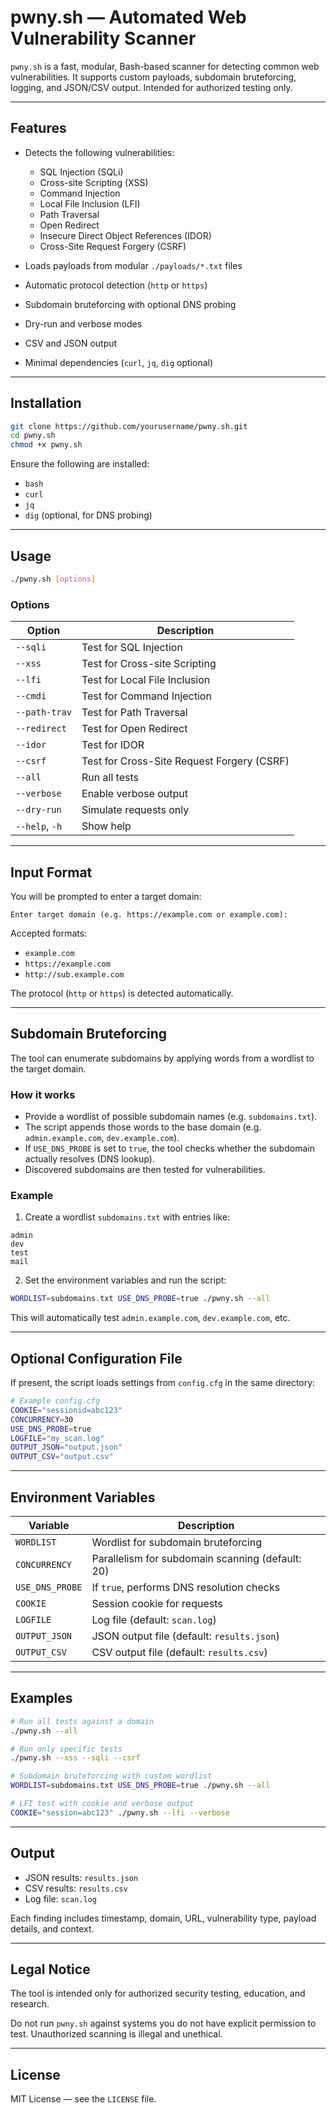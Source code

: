 # pwny.sh — Automated Web Vulnerability Scanner

`pwny.sh` is a fast, modular, Bash-based scanner for detecting common web vulnerabilities. It supports custom payloads, subdomain bruteforcing, logging, and JSON/CSV output. Intended for authorized testing only.

---

## Features

* Detects the following vulnerabilities:

  * SQL Injection (SQLi)
  * Cross-site Scripting (XSS)
  * Command Injection
  * Local File Inclusion (LFI)
  * Path Traversal
  * Open Redirect
  * Insecure Direct Object References (IDOR)
  * Cross-Site Request Forgery (CSRF)
* Loads payloads from modular `./payloads/*.txt` files
* Automatic protocol detection (`http` or `https`)
* Subdomain bruteforcing with optional DNS probing
* Dry-run and verbose modes
* CSV and JSON output
* Minimal dependencies (`curl`, `jq`, `dig` optional)

---

## Installation

```bash
git clone https://github.com/yourusername/pwny.sh.git
cd pwny.sh
chmod +x pwny.sh
```

Ensure the following are installed:

* `bash`
* `curl`
* `jq`
* `dig` (optional, for DNS probing)

---

## Usage

```bash
./pwny.sh [options]
```

### Options

| Option         | Description                                |
| -------------- | ------------------------------------------ |
| `--sqli`       | Test for SQL Injection                     |
| `--xss`        | Test for Cross-site Scripting              |
| `--lfi`        | Test for Local File Inclusion              |
| `--cmdi`       | Test for Command Injection                 |
| `--path-trav`  | Test for Path Traversal                    |
| `--redirect`   | Test for Open Redirect                     |
| `--idor`       | Test for IDOR                              |
| `--csrf`       | Test for Cross-Site Request Forgery (CSRF) |
| `--all`        | Run all tests                              |
| `--verbose`    | Enable verbose output                      |
| `--dry-run`    | Simulate requests only                     |
| `--help`, `-h` | Show help                                  |

---

## Input Format

You will be prompted to enter a target domain:

```
Enter target domain (e.g. https://example.com or example.com):
```

Accepted formats:

* `example.com`
* `https://example.com`
* `http://sub.example.com`

The protocol (`http` or `https`) is detected automatically.

---

## Subdomain Bruteforcing

The tool can enumerate subdomains by applying words from a wordlist to the target domain.

### How it works

* Provide a wordlist of possible subdomain names (e.g. `subdomains.txt`).
* The script appends those words to the base domain (e.g. `admin.example.com`, `dev.example.com`).
* If `USE_DNS_PROBE` is set to `true`, the tool checks whether the subdomain actually resolves (DNS lookup).
* Discovered subdomains are then tested for vulnerabilities.

### Example

1. Create a wordlist `subdomains.txt` with entries like:

```
admin
dev
test
mail
```

2. Set the environment variables and run the script:

```bash
WORDLIST=subdomains.txt USE_DNS_PROBE=true ./pwny.sh --all
```

This will automatically test `admin.example.com`, `dev.example.com`, etc.

---

## Optional Configuration File

If present, the script loads settings from `config.cfg` in the same directory:

```bash
# Example config.cfg
COOKIE="sessionid=abc123"
CONCURRENCY=30
USE_DNS_PROBE=true
LOGFILE="my_scan.log"
OUTPUT_JSON="output.json"
OUTPUT_CSV="output.csv"
```

---

## Environment Variables

| Variable        | Description                                      |
| --------------- | ------------------------------------------------ |
| `WORDLIST`      | Wordlist for subdomain bruteforcing              |
| `CONCURRENCY`   | Parallelism for subdomain scanning (default: 20) |
| `USE_DNS_PROBE` | If `true`, performs DNS resolution checks        |
| `COOKIE`        | Session cookie for requests                      |
| `LOGFILE`       | Log file (default: `scan.log`)                   |
| `OUTPUT_JSON`   | JSON output file (default: `results.json`)       |
| `OUTPUT_CSV`    | CSV output file (default: `results.csv`)         |

---

## Examples

```bash
# Run all tests against a domain
./pwny.sh --all

# Run only specific tests
./pwny.sh --xss --sqli --csrf

# Subdomain bruteforcing with custom wordlist
WORDLIST=subdomains.txt USE_DNS_PROBE=true ./pwny.sh --all

# LFI test with cookie and verbose output
COOKIE="session=abc123" ./pwny.sh --lfi --verbose
```

---

## Output

* JSON results: `results.json`
* CSV results: `results.csv`
* Log file: `scan.log`

Each finding includes timestamp, domain, URL, vulnerability type, payload details, and context.

---

## Legal Notice

The tool is intended only for authorized security testing, education, and research.

Do not run `pwny.sh` against systems you do not have explicit permission to test. Unauthorized scanning is illegal and unethical.

---

## License

MIT License — see the `LICENSE` file.
